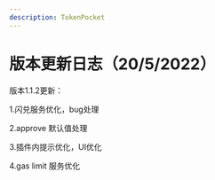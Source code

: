 ```yaml
---
description: TokenPocket
---
```


# 版本更新日志（20/5/2022）

版本1.1.2更新：

1.闪兑服务优化，bug处理

2.approve 默认值处理

3.插件内提示优化，UI优化

4.gas limit 服务优化
